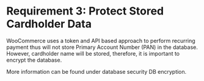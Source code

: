 # Requirement 3: Protect Stored Cardholder Data

WooCommerce uses a token and API based approach to perform recurring payment thus will not store Primary Account Number (PAN) in the database. However, cardholder name will be stored, therefore, it is important to encrypt the database.

More information can be found under database security DB encryption.